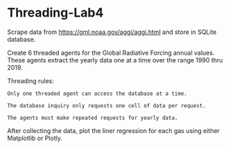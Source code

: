 # Threading-Lab4
Scrape data from https://gml.noaa.gov/aggi/aggi.html and store in SQLite database.

Create 6 threaded agents for the Global Radiative Forcing annual values. These agents extract the yearly data one at a time over the range 1990 thru 2019.

Threading rules:

    Only one threaded agent can access the database at a time. 

    The database inquiry only requests one cell of data per request. 

    The agents must make repeated requests for yearly data. 
  
After collecting the data, plot the liner regression for each gas using either Matplotlib or Plotly.
